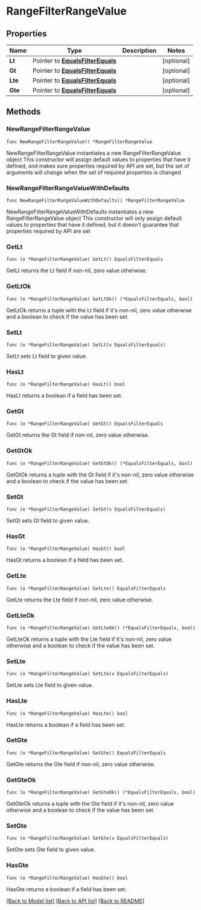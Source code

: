 # RangeFilterRangeValue

## Properties

Name | Type | Description | Notes
------------ | ------------- | ------------- | -------------
**Lt** | Pointer to [**EqualsFilterEquals**](EqualsFilterEquals.md) |  | [optional] 
**Gt** | Pointer to [**EqualsFilterEquals**](EqualsFilterEquals.md) |  | [optional] 
**Lte** | Pointer to [**EqualsFilterEquals**](EqualsFilterEquals.md) |  | [optional] 
**Gte** | Pointer to [**EqualsFilterEquals**](EqualsFilterEquals.md) |  | [optional] 

## Methods

### NewRangeFilterRangeValue

`func NewRangeFilterRangeValue() *RangeFilterRangeValue`

NewRangeFilterRangeValue instantiates a new RangeFilterRangeValue object
This constructor will assign default values to properties that have it defined,
and makes sure properties required by API are set, but the set of arguments
will change when the set of required properties is changed

### NewRangeFilterRangeValueWithDefaults

`func NewRangeFilterRangeValueWithDefaults() *RangeFilterRangeValue`

NewRangeFilterRangeValueWithDefaults instantiates a new RangeFilterRangeValue object
This constructor will only assign default values to properties that have it defined,
but it doesn't guarantee that properties required by API are set

### GetLt

`func (o *RangeFilterRangeValue) GetLt() EqualsFilterEquals`

GetLt returns the Lt field if non-nil, zero value otherwise.

### GetLtOk

`func (o *RangeFilterRangeValue) GetLtOk() (*EqualsFilterEquals, bool)`

GetLtOk returns a tuple with the Lt field if it's non-nil, zero value otherwise
and a boolean to check if the value has been set.

### SetLt

`func (o *RangeFilterRangeValue) SetLt(v EqualsFilterEquals)`

SetLt sets Lt field to given value.

### HasLt

`func (o *RangeFilterRangeValue) HasLt() bool`

HasLt returns a boolean if a field has been set.

### GetGt

`func (o *RangeFilterRangeValue) GetGt() EqualsFilterEquals`

GetGt returns the Gt field if non-nil, zero value otherwise.

### GetGtOk

`func (o *RangeFilterRangeValue) GetGtOk() (*EqualsFilterEquals, bool)`

GetGtOk returns a tuple with the Gt field if it's non-nil, zero value otherwise
and a boolean to check if the value has been set.

### SetGt

`func (o *RangeFilterRangeValue) SetGt(v EqualsFilterEquals)`

SetGt sets Gt field to given value.

### HasGt

`func (o *RangeFilterRangeValue) HasGt() bool`

HasGt returns a boolean if a field has been set.

### GetLte

`func (o *RangeFilterRangeValue) GetLte() EqualsFilterEquals`

GetLte returns the Lte field if non-nil, zero value otherwise.

### GetLteOk

`func (o *RangeFilterRangeValue) GetLteOk() (*EqualsFilterEquals, bool)`

GetLteOk returns a tuple with the Lte field if it's non-nil, zero value otherwise
and a boolean to check if the value has been set.

### SetLte

`func (o *RangeFilterRangeValue) SetLte(v EqualsFilterEquals)`

SetLte sets Lte field to given value.

### HasLte

`func (o *RangeFilterRangeValue) HasLte() bool`

HasLte returns a boolean if a field has been set.

### GetGte

`func (o *RangeFilterRangeValue) GetGte() EqualsFilterEquals`

GetGte returns the Gte field if non-nil, zero value otherwise.

### GetGteOk

`func (o *RangeFilterRangeValue) GetGteOk() (*EqualsFilterEquals, bool)`

GetGteOk returns a tuple with the Gte field if it's non-nil, zero value otherwise
and a boolean to check if the value has been set.

### SetGte

`func (o *RangeFilterRangeValue) SetGte(v EqualsFilterEquals)`

SetGte sets Gte field to given value.

### HasGte

`func (o *RangeFilterRangeValue) HasGte() bool`

HasGte returns a boolean if a field has been set.


[[Back to Model list]](../README.md#documentation-for-models) [[Back to API list]](../README.md#documentation-for-api-endpoints) [[Back to README]](../README.md)


